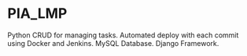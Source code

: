 # PIA_LMP
Python CRUD for managing tasks. Automated deploy with each commit using Docker and Jenkins. MySQL Database. Django Framework.
